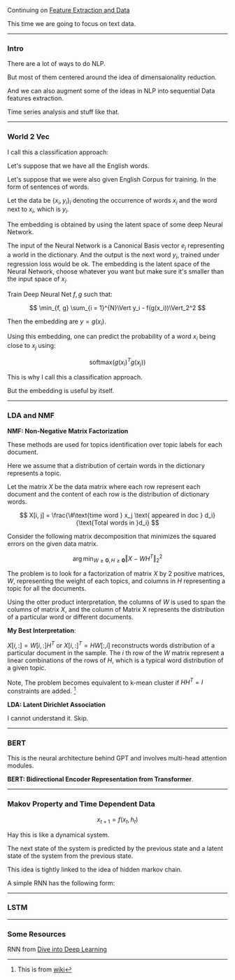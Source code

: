 Continuing on [Feature Extraction and Data](Feature%20Extraction%20and%20Data.md)

This time we are going to focus on text data. 

---
### **Intro**

There are a lot of ways to do NLP. 

But most of them centered around the idea of dimensaionality reduction. 

And we can also augment some of the ideas in NLP into sequential Data features extraction. 

Time series analysis and stuff like that. 

---
### **World 2 Vec**

I call this a classification approach: 

Let's suppose that we have all the English words. 

Let's suppose that we were also given English Corpus for training. In the form of sentences of words. 

Let the data be $\{x_i, y_i\}_i$ denoting the occurrence of words $x_i$ and the word next to $x_i$, which is $y_i$. 

The embedding is obtained by using the latent space of some deep Neural Network. 

The input of the Neural Network is a Canonical Basis vector $e_j$ representing a world in the dictionary. And the output is the next word $y_i$, trained under regression loss would be ok. The embedding is the latent space of the Neural Network, choose whatever you want but make sure it's smaller than the input space of $x_i$. 

Train Deep Neural Net $f, g$ such that: 

$$
\min_{f, g} \sum_{i = 1}^{N}\Vert y_i - f(g(x_i))\Vert_2^2
$$

Then the embedding are $y = g(x_i)$. 

Using this embedding, one can predict the probability of a word $x_i$ being close to $x_j$ using: 

$$
\text{softmax}\left(
    g(x_i)^Tg(x_j)
\right)
$$

This is why I call this a classification approach. 

But the embedding is useful by itself.

---
### **LDA and NMF**

**NMF: Non-Negative Matrix Factorization**

These methods are used for topics identification over topic labels for each document. 

Here we assume that a distribution of certain words in the dictionary represents a topic. 

Let the matrix $X$ be the data matrix where each row represent each document and the content of each row is the distribution of dictionary words. 

$$
X[i, j] = \frac{\#\text{time word } x_j \text{ appeared in doc } d_i}{\text{Total words in }d_i}
$$

Consider the following matrix decomposition that minimizes the squared errors on the given data matrix. 

$$
\arg\min_{W\ge\mathbf{0},H\ge\mathbf{0}} \Vert X - WH^T\Vert_2^2
$$

The problem is to look for a factorization of matrix $X$ by 2 positive matrices, $W$, representing the weight of each topics, and columns in $H$ representing a topic for all the documents. 

Using the otter product interpretation, the columns of $W$ is used to span the columns of matrix $X$, and the column of Matrix X represents the distribution of a particular word or different documents. 

**My Best Interpretation**:

$X[i,:] = W[i,:]H^T$ or $X[i, :]^T = HW[:,i]$ reconstructs words distribution of a particular document in the sample. The $i$ th row of the $W$ matrix represent a linear combinations of the rows of $H$, which is a typical word distribution of a given topic. 

Note, The problem becomes equivalent to k-mean cluster if $HH^T = I$ constraints are added. [^1]


**LDA: Latent Dirichlet Association** 

I cannot understand it. Skip. 



---
### **BERT**

This is the neural architecture behind GPT and involves multi-head attention modules. 

**BERT: Bidirectional Encoder Representation from Transformer**. 





---
### **Makov Property and Time Dependent Data**

$$
x_{t + 1} = f(x_{t}, h_t)
$$

Hay this is like a dynamical system. 

The next state of the system is predicted by the previous state and a latent state of the system from the previous state. 

This idea is tightly linked to the idea of hidden markov chain. 

A simple RNN has the following form: 


---
### **LSTM**



---
### **Some Resources**

RNN from [Dive into Deep Learning](http://d2l.ai/chapter_recurrent-neural-networks/rnn.html)



[^1]: This is from [wiki](https://www.wikiwand.com/en/Non-negative_matrix_factorization)